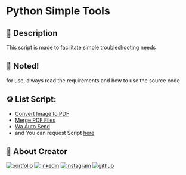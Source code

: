 
# Python Simple Tools
## :open_book: Description

This script is made to facilitate simple troubleshooting needs

## :pushpin: Noted!
for use, always read the requirements and how to use the source code

## :gear: List Script:

 - [Convert Image to PDF](https://github.com/ferdyhape/Python-Simple-Tools/blob/master/ImageToPDF.py)
 - [Merge PDF Files](https://github.com/ferdyhape/Python-Simple-Tools/blob/master/MergePDF.py)
 - [Wa Auto Send](https://github.com/ferdyhape/Python-Simple-Tools/blob/master/WaAutoSend.py)
 - and You can request Script [here](https://github.com/ferdyhape/Python-Simple-Tools/issues)

## :link: About Creator
[![portfolio](https://img.shields.io/badge/my_portfolio-000?style=for-the-badge&logo=ko-fi&logoColor=white)](https://www.ferdyhape.site/)
[![linkedin](https://img.shields.io/badge/linkedin-0A66C2?style=for-the-badge&logo=linkedin&logoColor=white)](https://www.linkedin.com/in/ferdy-hahan-pradana)
[![instagram](https://img.shields.io/badge/instagram-833AB4?style=for-the-badge&logo=instagram&logoColor=white)](https://instagram.com/ferdyhape)
[![github](https://img.shields.io/badge/github-333?style=for-the-badge&logo=github&logoColor=white)](https://github.com/ferdyhape)
